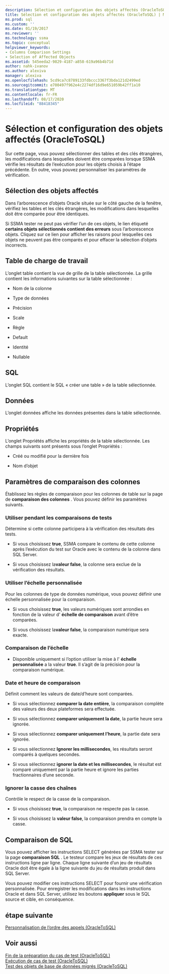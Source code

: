```yaml
---
description: Sélection et configuration des objets affectés (OracleToSQL)
title: Sélection et configuration des objets affectés (OracleToSQL) | Microsoft Docs
ms.prod: sql
ms.custom: ''
ms.date: 01/19/2017
ms.reviewer: ''
ms.technology: ssma
ms.topic: conceptual
helpviewer_keywords:
- Columns Comparison Settings
- Selection of Affected Objects
ms.assetid: 545eeda2-9829-4187-a858-619a96b4b71d
author: nahk-ivanov
ms.author: alexiva
manager: alexiva
ms.openlocfilehash: 5cd9ca7c8789133fdbccc3367f3bda121d2499ed
ms.sourcegitcommit: e700497f962e4c2274df16d9e651059b42ff1a10
ms.translationtype: MT
ms.contentlocale: fr-FR
ms.lasthandoff: 08/17/2020
ms.locfileid: "88418345"
---
```

# <a name="selecting-and-configuring-affected-objects-oracletosql"></a>Sélection et configuration des objets affectés (OracleToSQL)
Sur cette page, vous pouvez sélectionner des tables et des clés étrangères, les modifications dans lesquelles doivent être comparées lorsque SSMA vérifie les résultats de l’exécution pour les objets choisis à l’étape précédente. En outre, vous pouvez personnaliser les paramètres de vérification.  
  
## <a name="selection-of-affected-objects"></a>Sélection des objets affectés  
Dans l’arborescence d’objets Oracle située sur le côté gauche de la fenêtre, vérifiez les tables et les clés étrangères, les modifications dans lesquelles doit être comparée pour être identiques.  
  
Si SSMA tester ne peut pas vérifier l’un de ces objets, le lien étiqueté **certains objets sélectionnés contient des erreurs** sous l’arborescence objets. Cliquez sur ce lien pour afficher les raisons pour lesquelles ces objets ne peuvent pas être comparés et pour effacer la sélection d’objets incorrects.  
  
## <a name="table"></a>Table de charge de travail  
L’onglet table contient la vue de grille de la table sélectionnée. La grille contient les informations suivantes sur la table sélectionnée :  
  
-   Nom de la colonne  
  
-   Type de données  
  
-   Précision  
  
-   Scale  
  
-   Règle  
  
-   Default  
  
-   Identité  
  
-   Nullable  
  
## <a name="sql"></a>SQL  
L’onglet SQL contient le SQL « créer une table » de la table sélectionnée.  
  
## <a name="data"></a>Données  
L’onglet données affiche les données présentes dans la table sélectionnée.  
  
## <a name="properties"></a>Propriétés  
L’onglet Propriétés affiche les propriétés de la table sélectionnée. Les champs suivants sont présents sous l’onglet Propriétés :  
  
-   Créé ou modifié pour la dernière fois  
  
-   Nom d’objet  
  
## <a name="columns-comparison-settings"></a>Paramètres de comparaison des colonnes  
Établissez les règles de comparaison pour les colonnes de table sur la page de **comparaison des colonnes** . Vous pouvez définir les paramètres suivants.  
  
### <a name="use-during-test-comparisons"></a>Utiliser pendant les comparaisons de tests  
Détermine si cette colonne participera à la vérification des résultats des tests.  
  
-   Si vous choisissez **true**, SSMA compare le contenu de cette colonne après l’exécution du test sur Oracle avec le contenu de la colonne dans SQL Server. 
  
-   Si vous choisissez la**valeur false**, la colonne sera exclue de la vérification des résultats.  
  
### <a name="use-custom-scale"></a>Utiliser l’échelle personnalisée  
Pour les colonnes de type de données numérique, vous pouvez définir une échelle personnalisée pour la comparaison.  
  
-   Si vous choisissez **true**, les valeurs numériques sont arrondies en fonction de la valeur d' **échelle de comparaison** avant d’être comparées.  
  
-   Si vous choisissez la**valeur false**, la comparaison numérique sera exacte.  
  
### <a name="comparing-scale"></a>Comparaison de l’échelle  
  
-   Disponible uniquement si l’option utiliser la mise à l' **échelle personnalisée** a la valeur **true**. Il s’agit de la précision pour la comparaison numérique.  
  
### <a name="date-time-comparing"></a>Date et heure de comparaison  
Définit comment les valeurs de date/d’heure sont comparées.  
  
-   Si vous sélectionnez **comparer la date entière**, la comparaison complète des valeurs des deux plateformes sera effectuée.  
  
-   Si vous sélectionnez **comparer uniquement la date**, la partie heure sera ignorée.  
  
-   Si vous sélectionnez **comparer uniquement l’heure**, la partie date sera ignorée.  
  
-   Si vous sélectionnez **Ignorer les millisecondes**, les résultats seront comparés à quelques secondes.  
  
-   Si vous sélectionnez **ignorer la date et les millisecondes**, le résultat est comparé uniquement par la partie heure et ignore les parties fractionnaires d’une seconde.  
  
### <a name="ignore-strings-case"></a>Ignorer la casse des chaînes  
Contrôle le respect de la casse de la comparaison.  
  
-   Si vous choisissez **true**, la comparaison ne respecte pas la casse.  
  
-   Si vous choisissez la **valeur false**, la comparaison prendra en compte la casse.  
  
## <a name="comparing-sql"></a>Comparaison de SQL  
Vous pouvez afficher les instructions SELECT générées par SSMA tester sur la page **comparaison SQL** . Le testeur compare les jeux de résultats de ces instructions ligne par ligne. Chaque ligne suivante d’un jeu de résultats Oracle doit être égale à la ligne suivante du jeu de résultats produit dans SQL Server.
  
Vous pouvez modifier ces instructions SELECT pour fournir une vérification personnalisée. Pour enregistrer les modifications dans les instructions Oracle et dans SQL Server, utilisez les boutons **appliquer** sous le SQL source et cible, en conséquence.  
  
## <a name="next-step"></a>étape suivante  
[Personnalisation de l’ordre des appels &#40;OracleToSQL&#41;](../../ssma/oracle/customizing-calls-order-oracletosql.md)  
  
## <a name="see-also"></a>Voir aussi  
[Fin de la préparation du cas de test &#40;OracleToSQL&#41;](../../ssma/oracle/finishing-test-case-preparation-oracletosql.md)  
[Exécution de cas de test &#40;OracleToSQL&#41;](../../ssma/oracle/running-test-cases-oracletosql.md)  
[Test des objets de base de données migrés &#40;OracleToSQL&#41;](../../ssma/oracle/testing-migrated-database-objects-oracletosql.md)  
  

